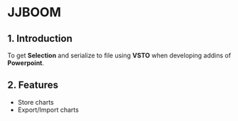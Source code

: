 # JJBOOM
## 1.  Introduction  
  To get **Selection** and serialize to file using **VSTO** when developing  addins of **Powerpoint**. 
 
## 2.  Features  
 - Store charts
 - Export/Import charts
